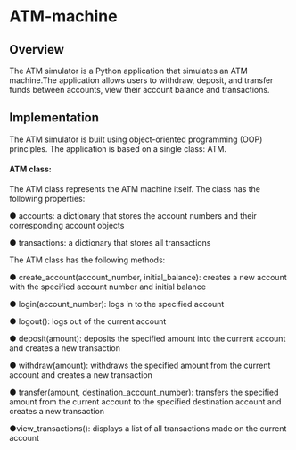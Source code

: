 # ATM-machine

## Overview
The ATM simulator is a Python application that simulates an ATM machine.The application allows users to withdraw, deposit, and transfer funds between accounts, view their account balance and transactions.
## Implementation

The ATM simulator is built using object-oriented programming (OOP) principles. The application
is based on a single class: ATM.
#### ATM class:
The ATM class represents the ATM machine itself.
The class has the following properties:

&#9679; accounts: a dictionary that stores the account numbers and their corresponding account objects

&#9679; transactions: a dictionary that stores all transactions

The ATM class has the following methods:

&#9679; create_account(account_number, initial_balance): creates a new account with the specified
account number and initial balance

&#9679; login(account_number): logs in to the specified account

&#9679; logout(): logs out of the current account

&#9679; deposit(amount): deposits the specified amount into the current account and creates a new transaction

&#9679; withdraw(amount): withdraws the specified amount from the current account and creates a new transaction

&#9679; transfer(amount, destination_account_number): transfers the specified amount from the current
account to the specified destination account and creates a new transaction

&#9679;view_transactions(): displays a list of all transactions made on the current account
